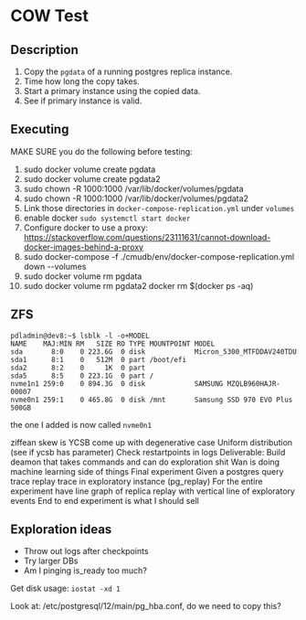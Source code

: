 # COW Test

## Description
1. Copy the `pgdata` of a running postgres replica instance.
2. Time how long the copy takes.
3. Start a primary instance using the copied data.
4. See if primary instance is valid.

## Executing
MAKE SURE you do the following before testing:
1. sudo docker volume create pgdata
2. sudo docker volume create pgdata2
3. sudo chown -R 1000:1000 /var/lib/docker/volumes/pgdata
4. sudo chown -R 1000:1000 /var/lib/docker/volumes/pgdata2
5. Link those directories in `docker-compose-replication.yml` under `volumes`
6. enable docker `sudo systemctl start docker`
7. Configure docker to use a proxy: https://stackoverflow.com/questions/23111631/cannot-download-docker-images-behind-a-proxy
8. sudo docker-compose -f ./cmudb/env/docker-compose-replication.yml down --volumes
9. sudo docker volume rm pgdata
10. sudo docker volume rm pgdata2
    docker rm $(docker ps -aq)

## ZFS
```
pdladmin@dev8:~$ lsblk -l -o+MODEL
NAME    MAJ:MIN RM   SIZE RO TYPE MOUNTPOINT MODEL
sda       8:0    0 223.6G  0 disk            Micron_5300_MTFDDAV240TDU
sda1      8:1    0   512M  0 part /boot/efi
sda2      8:2    0     1K  0 part
sda5      8:5    0 223.1G  0 part /
nvme1n1 259:0    0 894.3G  0 disk            SAMSUNG MZQLB960HAJR-00007
nvme0n1 259:1    0 465.8G  0 disk /mnt       Samsung SSD 970 EVO Plus 500GB
```
the one I added is now called `nvme0n1`

ziffean skew is YCSB
come up with degenerative case
    Uniform distribution (see if ycsb has parameter)
Check restartpoints in logs
Deliverable: Build deamon that takes commands and can do exploration shit
Wan is doing machine learning side of things
Final experiment
    Given a postgres query trace replay trace in exploratory instance (pg_replay)
    For the entire experiment have line graph of replica replay with vertical line of exploratory events
    End to end experiment is what I should sell


## Exploration ideas
- Throw out logs after checkpoints
- Try larger DBs
- Am I pinging is_ready too much?

Get disk usage: `iostat -xd 1`

Look at: /etc/postgresql/12/main/pg_hba.conf, do we need to copy this?